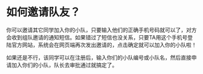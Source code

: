 # 如何邀请队友？

你可以邀请其它同学加入你的小队，只要输入他们的正确手机号码就可以了，对方会收到组队邀请的通知短信。如果错过了短信也没关系，只要TA用这个手机号登陆官方网站，系统会在网页端再次发出邀请的，点击确定就可以加入你的小队啦！

如果还是不行，该同学可以在注册后，输入你们的小队编号或小队名，然后直接申请加入你们的小队，队长去审批通过就搞定了。

